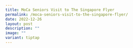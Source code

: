 ```yaml
---
title: MoCa Seniors Visit to The Singapore Flyer
permalink: /moca-seniors-visit-to-the-singapore-flyer/
date: 2022-12-26
layout: post
description: ""
image: ""
variant: tiptap
---
```

